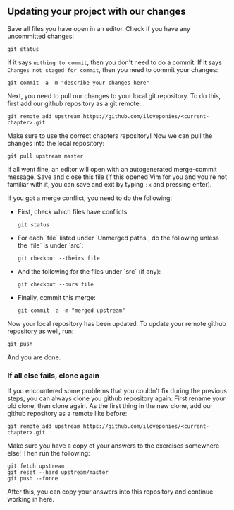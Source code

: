 ## Updating your project with our changes

Save all files you have open in an editor. Check if you have any uncommitted changes:

~~~{.sh}
git status
~~~

If it says `nothing to commit`, then you don't need to do a commit.  If it says
`Changes not staged for commit`, then you need to commit your changes:

~~~{.sh}
git commit -a -m "describe your changes here"
~~~

Next, you need to pull our changes to your local git repository. To do this, first add our github repository as a git remote:

~~~{.sh}
git remote add upstream https://github.com/iloveponies/<current-chapter>.git
~~~

Make sure to use the correct chapters repository! Now we can pull the changes into the local repository:

~~~{.sh}
git pull upstream master
~~~

If all went fine, an editor will open with an autogenerated merge-commit
message. Save and close this file (if this opened Vim for you and you're not
familiar with it, you can save and exit by typing `:x` and pressing enter).

If you got a merge conflict, you need to do the following:

<ul>
<li>
First, check which files have conflicts:

~~~{.sh}
git status
~~~
</li>

<li>
For each `file` listed under `Unmerged paths`, do the following unless the
`file` is under `src`:

~~~{.sh}
git checkout --theirs file
~~~
</li>

<li>
And the following for the files under `src` (if any):

~~~{.sh}
git checkout --ours file
~~~
</li>

<li>
Finally, commit this merge:

~~~{.sh}
git commit -a -m "merged upstream"
~~~
</li>
</ul>

Now your local repository has been updated. To update your remote github
repository as well, run:

~~~{.sh}
git push
~~~

And you are done.

### If all else fails, clone again

If you encountered some problems that you couldn't fix during the previous
steps, you can always clone you github repository again. First rename your old
clone, then clone again. As the first thing in the new clone, add our github
repository as a remote like before:

~~~{.sh}
git remote add upstream https://github.com/iloveponies/<current-chapter>.git
~~~

Make sure you have a copy of your answers to the exercises somewhere else!
Then run the following:

~~~{.sh}
git fetch upstream
git reset --hard upstream/master
git push --force
~~~

After this, you can copy your answers into this repository and continue working
in here.

